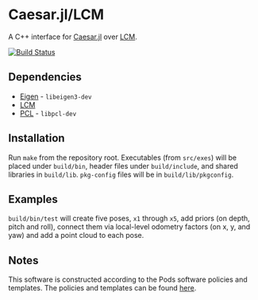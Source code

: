 # Caesar.jl/LCM

A C++ interface for [Caesar.jl](https://github.com/dehann/Caesar.jl) over [LCM](https://lcm-proj.github.io).

[![Build Status](https://travis-ci.org/pvazteixeira/caesar-lcm.svg?branch=master)](https://travis-ci.org/pvazteixeira/caesar-lcm)

## Dependencies

* [Eigen](https://eigen.tuxfamily.org) - `libeigen3-dev`
* [LCM](http://lcm-proj.github.io)
* [PCL](http://pointclouds.org/) - `libpcl-dev`

## Installation

Run `make` from the repository root. Executables (from `src/exes`) will be placed under `build/bin`, header files under `build/include`, and shared libraries in `build/lib`. `pkg-config` files will be in `build/lib/pkgconfig`.

## Examples

`build/bin/test` will create five poses, `x1` through `x5`, add priors (on depth, pitch and roll), connect them via local-level odometry factors (on x, y, and yaw) and add a point cloud to each pose.

## Notes
This software is constructed according to the Pods software policies and templates.  The policies and templates can be found [here](http://sourceforge.net/projects/pods).


